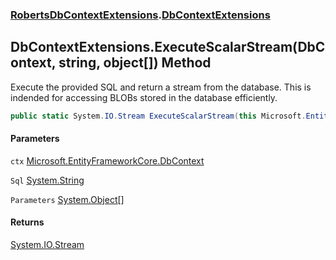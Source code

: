 ### [RobertsDbContextExtensions](RobertsDbContextExtensions 'RobertsDbContextExtensions').[DbContextExtensions](DbContextExtensions 'RobertsDbContextExtensions.DbContextExtensions')
## DbContextExtensions.ExecuteScalarStream(DbContext, string, object[]) Method
Execute the provided SQL and return a stream from the database. This is  
indended for accessing BLOBs stored in the database efficiently.  
```csharp
public static System.IO.Stream ExecuteScalarStream(this Microsoft.EntityFrameworkCore.DbContext ctx, string Sql, params object[] Parameters);
```
#### Parameters
<a name='RobertsDbContextExtensions_DbContextExtensions_ExecuteScalarStream(Microsoft_EntityFrameworkCore_DbContext_string_object__)_ctx'></a>
`ctx` [Microsoft.EntityFrameworkCore.DbContext](https://docs.microsoft.com/en-us/dotnet/api/Microsoft.EntityFrameworkCore.DbContext 'Microsoft.EntityFrameworkCore.DbContext')  
  
<a name='RobertsDbContextExtensions_DbContextExtensions_ExecuteScalarStream(Microsoft_EntityFrameworkCore_DbContext_string_object__)_Sql'></a>
`Sql` [System.String](https://docs.microsoft.com/en-us/dotnet/api/System.String 'System.String')  
  
<a name='RobertsDbContextExtensions_DbContextExtensions_ExecuteScalarStream(Microsoft_EntityFrameworkCore_DbContext_string_object__)_Parameters'></a>
`Parameters` [System.Object](https://docs.microsoft.com/en-us/dotnet/api/System.Object 'System.Object')[[]](https://docs.microsoft.com/en-us/dotnet/api/System.Array 'System.Array')  
  
#### Returns
[System.IO.Stream](https://docs.microsoft.com/en-us/dotnet/api/System.IO.Stream 'System.IO.Stream')  
